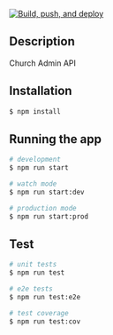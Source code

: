 [![Build, push, and deploy](https://github.com/bestbrain10/church-admin/actions/workflows/deploy.yaml/badge.svg)](https://github.com/bestbrain10/church-admin/actions/workflows/deploy.yaml)
## Description

Church Admin API

## Installation

```bash
$ npm install
```

## Running the app

```bash
# development
$ npm run start

# watch mode
$ npm run start:dev

# production mode
$ npm run start:prod
```

## Test

```bash
# unit tests
$ npm run test

# e2e tests
$ npm run test:e2e

# test coverage
$ npm run test:cov
```

